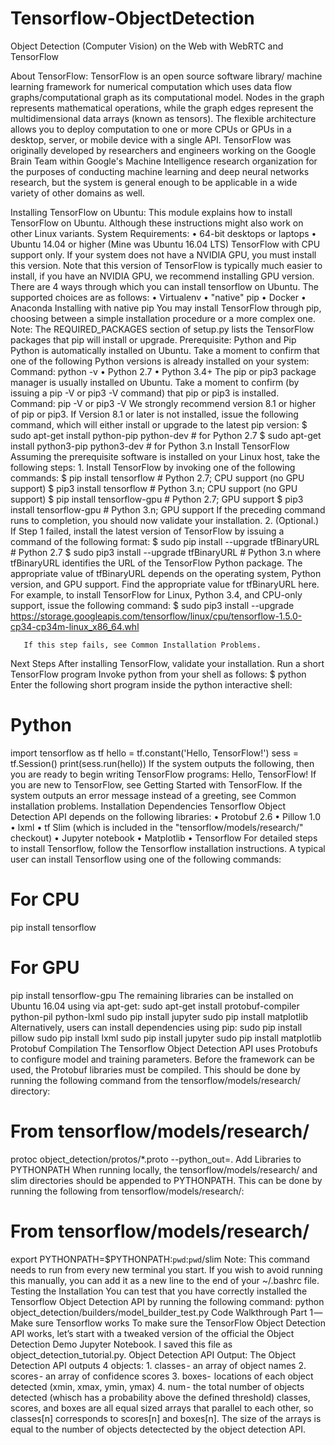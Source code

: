 # Tensorflow-ObjectDetection
Object Detection (Computer Vision) on the Web with WebRTC and TensorFlow

About TensorFlow:
TensorFlow is an open source software library/ machine learning framework for numerical computation which uses data flow graphs/computational graph as its computational model. 
Nodes in the graph represents mathematical operations, while the graph edges represent the multidimensional data arrays (known as tensors). 
The flexible architecture allows you to deploy computation to one or more CPUs or GPUs in a desktop, server, or mobile device with a single API. 
TensorFlow was originally developed by researchers and engineers working on the Google Brain Team within Google's Machine Intelligence research organization for the purposes of conducting machine learning and deep neural networks research, but the system is general enough to be applicable in a wide variety of other domains as well. 

Installing TensorFlow on Ubuntu:
This module explains how to install TensorFlow on Ubuntu. Although these instructions might also work on other Linux variants. 
System Requirements:
    • 64-bit desktops or laptops 
    • Ubuntu 14.04 or higher (Mine was Ubuntu 16.04 LTS) 
TensorFlow with CPU support only. If your system does not have a NVIDIA GPU, you must install this version. Note that this version of TensorFlow is typically much easier to install, if you have an NVIDIA GPU, we recommend installing GPU version.
There are 4 ways through which you can install tensorflow on Ubuntu. The supported choices are as follows:
    • Virtualenv 
    • "native" pip 
    • Docker 
    • Anaconda 
Installing with native pip
You may install TensorFlow through pip, choosing between a simple installation procedure or a more complex one.
Note: The REQUIRED_PACKAGES section of setup.py lists the TensorFlow packages that pip will install or upgrade.
Prerequisite: Python and Pip
Python is automatically installed on Ubuntu. Take a moment to confirm that one of the following Python versions is already installed on your system:
Command: python -v
    • Python 2.7 
    • Python 3.4+ 
The pip or pip3 package manager is usually installed on Ubuntu. Take a moment to confirm (by issuing a pip -V or pip3 -V command) that pip or pip3 is installed. 
Command: pip -V or pip3 -V
We strongly recommend version 8.1 or higher of pip or pip3. If Version 8.1 or later is not installed, issue the following command, which will either install or upgrade to the latest pip version:
$ sudo apt-get install python-pip python-dev   # for Python 2.7
$ sudo apt-get install python3-pip python3-dev # for Python 3.n
Install TensorFlow
Assuming the prerequisite software is installed on your Linux host, take the following steps:
    1. Install TensorFlow by invoking one of the following commands:
       $ pip install tensorflow      # Python 2.7; CPU support (no GPU support)
       $ pip3 install tensorflow     # Python 3.n; CPU support (no GPU support)
       $ pip install tensorflow-gpu  # Python 2.7;  GPU support
       $ pip3 install tensorflow-gpu # Python 3.n; GPU support 
       If the preceding command runs to completion, you should now validate your installation.
    2. (Optional.) If Step 1 failed, install the latest version of TensorFlow by issuing a command of the following format:
       $ sudo pip  install --upgrade tfBinaryURL   # Python 2.7
       $ sudo pip3 install --upgrade tfBinaryURL   # Python 3.n 
       where tfBinaryURL identifies the URL of the TensorFlow Python package. The appropriate value of tfBinaryURL depends on the operating system, Python version, and GPU support. Find the appropriate value for tfBinaryURL here. For example, to install TensorFlow for Linux, Python 3.4, and CPU-only support, issue the following command:
        $ sudo pip3 install --upgrade \
        https://storage.googleapis.com/tensorflow/linux/cpu/tensorflow-1.5.0-cp34-cp34m-linux_x86_64.whl
        
       If this step fails, see Common Installation Problems.
Next Steps
After installing TensorFlow, validate your installation.
Run a short TensorFlow program
Invoke python from your shell as follows:
$ python
Enter the following short program inside the python interactive shell:
# Python
import tensorflow as tf
hello = tf.constant('Hello, TensorFlow!')
sess = tf.Session()
print(sess.run(hello))
If the system outputs the following, then you are ready to begin writing TensorFlow programs:
Hello, TensorFlow!
If you are new to TensorFlow, see Getting Started with TensorFlow.
If the system outputs an error message instead of a greeting, see Common installation problems.
Installation
Dependencies
Tensorflow Object Detection API depends on the following libraries:
    • Protobuf 2.6 
    • Pillow 1.0 
    • lxml 
    • tf Slim (which is included in the "tensorflow/models/research/" checkout) 
    • Jupyter notebook 
    • Matplotlib 
    • Tensorflow 
For detailed steps to install Tensorflow, follow the Tensorflow installation instructions. A typical user can install Tensorflow using one of the following commands:
# For CPU
pip install tensorflow
# For GPU
pip install tensorflow-gpu
The remaining libraries can be installed on Ubuntu 16.04 using via apt-get:
sudo apt-get install protobuf-compiler python-pil python-lxml
sudo pip install jupyter
sudo pip install matplotlib
Alternatively, users can install dependencies using pip:
sudo pip install pillow
sudo pip install lxml
sudo pip install jupyter
sudo pip install matplotlib
Protobuf Compilation
The Tensorflow Object Detection API uses Protobufs to configure model and training parameters. Before the framework can be used, the Protobuf libraries must be compiled. This should be done by running the following command from the tensorflow/models/research/ directory:
# From tensorflow/models/research/
protoc object_detection/protos/*.proto --python_out=.
Add Libraries to PYTHONPATH
When running locally, the tensorflow/models/research/ and slim directories should be appended to PYTHONPATH. This can be done by running the following from tensorflow/models/research/:
# From tensorflow/models/research/
export PYTHONPATH=$PYTHONPATH:`pwd`:`pwd`/slim
Note: This command needs to run from every new terminal you start. If you wish to avoid running this manually, you can add it as a new line to the end of your ~/.bashrc file.
Testing the Installation
You can test that you have correctly installed the Tensorflow Object Detection
API by running the following command:
python object_detection/builders/model_builder_test.py
Code Walkthrough
Part 1 — Make sure Tensorflow works
To make sure the TensorFlow Object Detection API works, let’s start with a tweaked version of the official the Object Detection Demo Jupyter Notebook. I saved this file as object_detection_tutorial.py.
Object Detection API Output:
 The Object Detection API outputs 4 objects:
    1. classes - an array of object names
    2. scores - an array of confidence scores
    3. boxes-  locations of each object detected (xmin, xmax, ymin, ymax)
    4. num - the total number of objects detected (whisch has a probability above the defined threshold)
classes, scores, and boxes are all equal sized arrays that parallel to each other, so classes[n] corresponds to scores[n] and boxes[n].
The size of the arrays is equal to the number of objects detectected by the object detection API.

